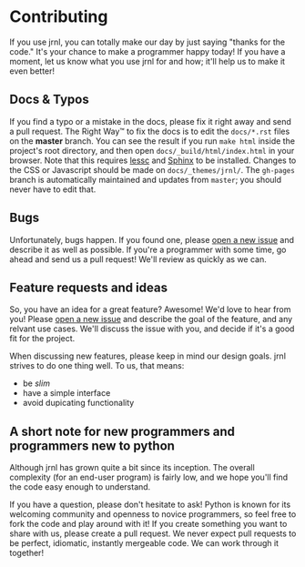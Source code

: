 Contributing
============

If you use jrnl, you can totally make our day by just saying "thanks for the code." It's your chance to make a programmer happy today! If you have a moment, let us know what you use jrnl for and how; it'll help us to make it even better!


Docs & Typos
------------

If you find a typo or a mistake in the docs, please fix it right away and send a pull request. The Right Way™ to fix the docs is to edit the `docs/*.rst` files on the **master** branch. You can see the result if you run `make html` inside the project's root directory, and then open `docs/_build/html/index.html` in your browser. Note that this requires [lessc](http://lesscss.org/) and [Sphinx](https://pypi.python.org/pypi/Sphinx) to be installed. Changes to the CSS or Javascript should be made on `docs/_themes/jrnl/`. The `gh-pages` branch is automatically maintained and updates from `master`; you should never have to edit that.

Bugs
----

Unfortunately, bugs happen. If you found one, please [open a new issue](https://github.com/jrnl-org/jrnl/issues/new) and describe it as well as possible. If you're a programmer with some time, go ahead and send us a pull request! We'll review as quickly as we can.


Feature requests and ideas
--------------------------

So, you have an idea for a great feature? Awesome! We'd love to hear from you! Please [open a new issue](https://github.com/jrnl-org/jrnl/issues) and describe the goal of the feature, and any relvant use cases. We'll discuss the issue with you, and decide if it's a good fit for the project.

When discussing new features, please keep in mind our design goals. jrnl strives to do one thing well. To us, that means:

* be _slim_
* have a simple interface
* avoid dupicating functionality


A short note for new programmers and programmers new to python
--------------------------------------------------------------

Although jrnl has grown quite a bit since its inception. The overall complexity (for an end-user program) is fairly low, and we hope you'll find the code easy enough to understand.

If you have a question, please don't hesitate to ask! Python is known for its welcoming community and openness to novice programmers, so feel free to fork the code and play around with it! If you create something you want to share with us, please create a pull request. We never expect pull requests to be perfect, idiomatic, instantly mergeable code. We can work through it together!
